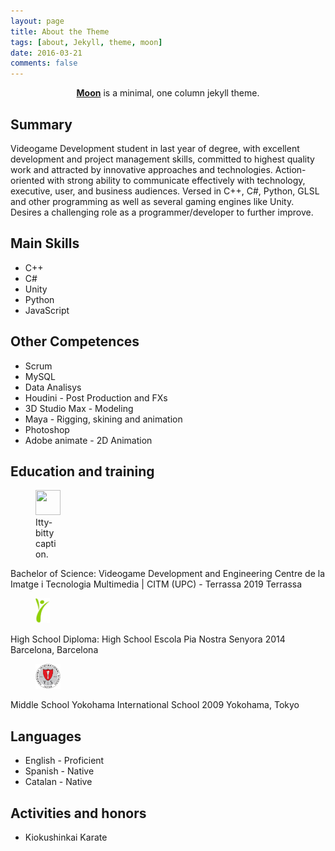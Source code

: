 ```yaml
---
layout: page
title: About the Theme
tags: [about, Jekyll, theme, moon]
date: 2016-03-21
comments: false
---
```

    
<center><a href="http://taylantatli.github.io/Moon"><b>Moon</b></a> is a minimal, one column jekyll theme.</center>

## Summary
Videogame Development student in last year of degree, with excellent development and project management skills, committed to highest quality work and attracted by innovative approaches and technologies. Action-oriented with strong ability to communicate effectively with technology, executive, user, and business audiences.
Versed in C++, C#, Python, GLSL and other programming as well as several gaming engines like Unity. Desires a challenging role as a programmer/developer to further improve.

## Main Skills
* C++
* C#
* Unity
* Python
* JavaScript

## Other Competences
* Scrum
* MySQL
* Data Analisys
* Houdini - Post Production and FXs
* 3D Studio Max - Modeling
* Maya - Rigging, skining and animation
* Photoshop
* Adobe animate - 2D Animation

## Education and training

<figure style="width: 40px" class="align-left">
  <img src="{{ site.url }}{{ site.baseurl }}/assets/img/UPC.png" alt="" height="40" width="40">
  <figcaption>Itty-bitty caption.</figcaption>
</figure>

Bachelor of Science: Videogame Development and Engineering
Centre de la Imatge i Tecnologia Multimedia | CITM (UPC) - Terrassa 2019
Terrassa

<figure class="third">
	<a href="../assets/img/PIA.jpg"><img src="../assets/img/PIA.jpg" height="40" width="23"></a>
</figure>
High School Diploma: High School
Escola Pia Nostra Senyora 2014
Barcelona, Barcelona

<figure class="third">
	<a href="../assets/img/YIS.jpeg"><img src="../assets/img/YIS.jpeg" height="40" width="40" ></a>
</figure>
Middle School
Yokohama International School 2009
Yokohama, Tokyo

## Languages
* English - Proficient
* Spanish - Native
* Catalan - Native

## Activities and honors
* Kiokushinkai Karate
